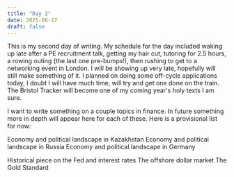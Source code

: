 ```yaml
---
title: "Day 2"
date: 2025-06-17
draft: false
---
```


This is my second day of writing. My schedule for the day included waking up late after a PE recruitment
talk, getting my hair cut, tutoring for 2.5 hours, a rowing outing (the last one pre-bumps!), then rushing
to get to a networking event in London. I will be showing up very late, hopefully will still make
something of it. I planned on doing some off-cycle applications today, I doubt I will have
much time, will try and get one done on the train. The Bristol Tracker will become one of my coming
year's holy texts I am sure.

I want to write something on a couple topics in finance. In future something more in depth will appear 
here for each of these. Here is a provisional list for now:

Economy and political landscape in Kazakhstan
Economy and political landscape in Russia
Economy and political landscape in Germany

Historical piece on the Fed and interest rates
The offshore dollar market
The Gold Standard

